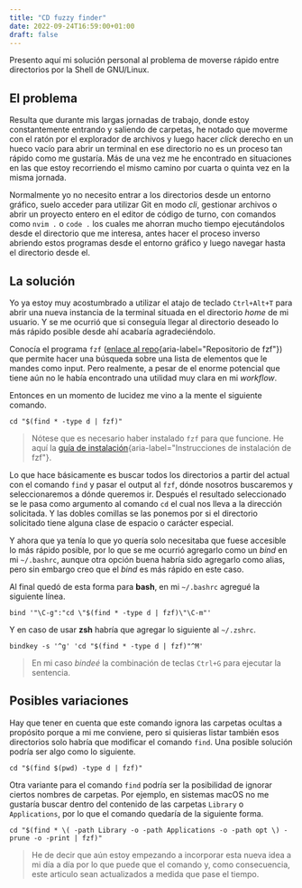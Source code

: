```yaml
---
title: "CD fuzzy finder"
date: 2022-09-24T16:59:00+01:00
draft: false
---
```


Presento aquí mi solución personal al problema de moverse rápido entre
directorios por la Shell de GNU/Linux.

## El problema

Resulta que durante mis largas jornadas de trabajo, donde estoy
constantemente entrando y saliendo de carpetas, he notado que moverme
con el ratón por el explorador de archivos y luego hacer *click* derecho
en un hueco vacío para abrir un terminal en ese directorio no es un
proceso tan rápido como me gustaría. Más de una vez me he encontrado en
situaciones en las que estoy recorriendo el mismo camino por cuarta o
quinta vez en la misma jornada.

Normalmente yo no necesito entrar a los directorios desde un entorno
gráfico, suelo acceder para utilizar Git en modo *cli*, gestionar
archivos o abrir un proyecto entero en el editor de código de turno, con
comandos como `nvim .` o `code .` los cuales me ahorran mucho tiempo
ejecutándolos desde el directorio que me interesa, antes hacer el
proceso inverso abriendo estos programas desde el entorno gráfico y
luego navegar hasta el directorio desde el.

## La solución

Yo ya estoy muy acostumbrado a utilizar el atajo de teclado `Ctrl+Alt+T`
para abrir una nueva instancia de la terminal situada en el directorio
*home* de mi usuario. Y se me ocurrió que si conseguía llegar al
directorio deseado lo más rápido posible desde ahí acabaría
agradeciéndolo.

Conocía el programa `fzf` ([enlace al
repo](https://github.com/junegunn/fzf){aria-label="Repositorio de fzf"})
que permite hacer una búsqueda sobre una lista de elementos que le
mandes como input. Pero realmente, a pesar de el enorme potencial que
tiene aún no le había encontrado una utilidad muy clara en mi
*workflow*.

Entonces en un momento de lucidez me vino a la mente el siguiente
comando.

    cd "$(find * -type d | fzf)"

> Nótese que es necesario haber instalado `fzf` para que funcione. He
> aquí la [guía de
> instalación](https://github.com/junegunn/fzf#installation){aria-label="Instrucciones de instalación de fzf"}.

Lo que hace básicamente es buscar todos los directorios a partir del
actual con el comando `find` y pasar el output al `fzf`, dónde nosotros
buscaremos y seleccionaremos a dónde queremos ir. Después el resultado
seleccionado se le pasa como argumento al comando `cd` el cual nos lleva
a la dirección solicitada. Y las dobles comillas se las ponemos por si
el directorio solicitado tiene alguna clase de espacio o carácter
especial.

Y ahora que ya tenía lo que yo quería solo necesitaba que fuese
accesible lo más rápido posible, por lo que se me ocurrió agregarlo como
un *bind* en mi `~/.bashrc`, aunque otra opción buena habría sido
agregarlo como alias, pero sin embargo creo que el *bind* es más rápido
en este caso.

Al final quedó de esta forma para **bash**, en mi `~/.bashrc` agregué la
siguiente línea.

    bind '"\C-g":"cd \"$(find * -type d | fzf)\"\C-m"'

Y en caso de usar **zsh** habría que agregar lo siguiente al `~/.zshrc`.

    bindkey -s '^g' 'cd "$(find * -type d | fzf)"^M'

> En mi caso *bindeé* la combinación de teclas `Ctrl+G` para ejecutar la
> sentencia.

## Posibles variaciones

Hay que tener en cuenta que este comando ignora las carpetas ocultas a
propósito porque a mi me conviene, pero si quisieras listar también esos
directorios solo habría que modificar el comando `find`. Una posible
solución podría ser algo como lo siguiente.

    cd "$(find $(pwd) -type d | fzf)"

Otra variante para el comando `find` podría ser la posibilidad de
ignorar ciertos nombres de carpetas. Por ejemplo, en sistemas macOS no
me gustaría buscar dentro del contenido de las carpetas `Library` o
`Applications`, por lo que el comando quedaría de la siguiente forma.

    cd "$(find * \( -path Library -o -path Applications -o -path opt \) -prune -o -print | fzf)"

> He de decir que aún estoy empezando a incorporar esta nueva idea a mi
> día a día por lo que puede que el comando y, como consecuencia, este
> articulo sean actualizados a medida que pase el tiempo.
